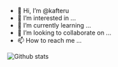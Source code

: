 - 👋 Hi, I’m @kafteru
- 👀 I’m interested in ...
- 🌱 I’m currently learning ...
- 💞️ I’m looking to collaborate on ...
- 📫 How to reach me ...

![Github stats](https://github-readme-stats.vercel.app/api?username=Xrg360&show_icons=true&theme=radical)
<!---
kafteru/kafteru is a ✨ special ✨ repository because its `README.md` (this file) appears on your GitHub profile.
You can click the Preview link to take a look at your changes.
--->
